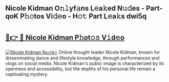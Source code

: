 ## Nicole Kidman O𝚗𝚕yf𝚊ns L𝚎a𝚔ed N𝚞𝚍es - Part-qoK P𝚑𝚘tos Vi𝚍𝚎o - H𝚘𝚝 Part L𝚎a𝚔s dwi5q

# <h2><a href="http://kfdyeyk.oniu.top/?m=Nicole+Kidman">🔗👉 🔴 Nicole Kidman P𝚑ot𝚘𝚜 V𝚒d𝚎o</a></h2>

[![Nicole Kidman Nu𝚍e𝚜](https://i.imgur.com/0qMVB7G.gif)](http://kfdyeyk.oniu.top/?m=Nicole+Kidman)
Online thought leader Nicole Kidman, known for disseminating dance and lifestyle knowledge, through performances and vlogs on social media. Nicole Kidman's public image is characterized by its openness and accessibility, but the depths of his personal life remain a captivating mystery.  
